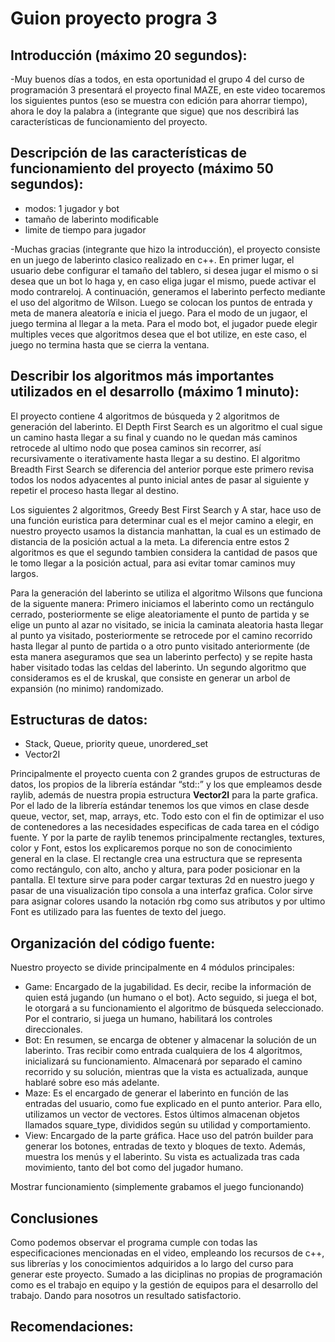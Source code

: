 # Guion proyecto progra 3

## Introducción (máximo 20 segundos):

-Muy buenos días a todos, en esta oportunidad el grupo 4 del curso de programación 3 presentará el proyecto final MAZE, en este video tocaremos los siguientes puntos (eso se muestra con edición para ahorrar tiempo), ahora le doy la palabra a (integrante que sigue) que nos describirá las características de funcionamiento del proyecto.

## Descripción de las características de funcionamiento del proyecto (máximo 50 segundos):

- modos: 1 jugador y bot
- tamaño de laberinto modificable
- limite de tiempo para jugador

-Muchas gracias (integrante que hizo la introducción), el proyecto consiste en un juego de laberinto clasico realizado en c++. En primer lugar, el usuario debe configurar el tamaño del tablero, si desea jugar el mismo o si desea que un bot lo haga y, en caso eliga jugar el mismo, puede activar el modo contrareloj.
A continuación, generamos el laberinto perfecto mediante el uso del algoritmo de Wilson. Luego se colocan los puntos de entrada y meta de manera aleatoría e inicia el juego.
Para el modo de un jugaor, el juego termina al llegar a la meta.
Para el modo bot, el jugador puede elegir multiples veces que algoritmos desea que el bot utilize, en este caso, el juego no termina hasta que se cierra la ventana.

## Describir los algoritmos más importantes utilizados en el desarrollo (máximo 1 minuto):

El proyecto contiene 4 algoritmos de búsqueda y 2 algoritmos de generación del laberinto. El Depth First Search es un algoritmo el cual sigue un camino hasta llegar a su final y cuando no le quedan más caminos retrocede al ultimo nodo que posea caminos sin recorrer, así recursivamente o iterativamente hasta llegar a su destino.   El algoritmo Breadth First Search se diferencia del anterior porque este primero revisa todos los nodos adyacentes al punto inicial antes de pasar al siguiente y repetir el proceso hasta llegar al destino.

Los siguientes 2 algoritmos, Greedy Best First Search y A star, hace uso de una función euristica para determinar cual es el mejor camino a elegir, en nuestro proyecto usamos la distancia manhattan, la cual es un estimado de distancia de la posición actual a la meta. La diferencia entre estos 2 algoritmos es que el segundo tambien considera la cantidad de pasos que le tomo llegar a la posición actual, para asi evitar tomar caminos muy largos.

Para la generación del laberinto se utiliza el algoritmo Wilsons que funciona de la siguente manera:
Primero iniciamos el laberinto como un rectángulo cerrado, posteriormente se elige aleatoriamente el punto de partida y se elige un punto al azar no visitado, se inicia la caminata aleatoria hasta llegar al punto ya visitado, posteriormente se retrocede por el camino recorrido hasta llegar al punto de partida o a otro punto visitado anteriormente (de esta manera aseguramos que sea un laberinto perfecto) y se repite hasta haber visitado todas las celdas del laberinto. 
Un segundo algoritmo que consideramos es el de kruskal, que consiste en generar un arbol de expansión (no minimo) randomizado.

## Estructuras de datos:

- Stack, Queue, priority queue, unordered_set
- Vector2I

Principalmente el proyecto cuenta con 2 grandes grupos de estructuras de datos, los propios de la librería estándar “std::” y los que empleamos desde raylib, además de nuestra propia estructura **Vector2I** para la parte grafica. Por el lado de la librería estándar tenemos los que vimos en clase desde queue, vector, set, map, arrays, etc. Todo esto con el fin de optimizar el uso de contenedores a las necesidades especificas de cada tarea en el código fuente. Y por la parte de raylib tenemos principalmente rectangles, textures, color y Font, estos los explicaremos porque no son de conocimiento general en la clase. El rectangle crea una estructura que se representa como rectángulo, con alto, ancho y altura, para poder posicionar en la pantalla. El texture sirve para poder cargar texturas 2d en nuestro juego y pasar de una visualización tipo consola a una interfaz grafica. Color sirve para asignar colores usando la notación rbg como sus atributos y por ultimo Font es utilizado para las fuentes de texto del juego.

## Organización del código fuente:

Nuestro proyecto se divide principalmente en 4 módulos principales:
- Game: Encargado de la jugabilidad. Es decir, recibe la información de quien está jugando (un humano o el bot). Acto
seguido, si juega el bot, le otorgará a su funcionamiento el algoritmo de búsqueda seleccionado. Por el contrario, si 
juega un humano, habilitará los controles direccionales. 
- Bot: En resumen, se encarga de obtener y almacenar la solución de un laberinto. Tras recibir como entrada cualquiera 
de los 4 algoritmos, inicializará su funcionamiento. Almacenará por separado el camino recorrido y su solución, mientras 
que la vista es actualizada, aunque hablaré sobre eso más adelante. 
- Maze: Es el encargado de generar el laberinto en función de las entradas del usuario, como fue explicado en el punto 
anterior. Para ello, utilizamos un vector de vectores. Estos últimos almacenan objetos llamados square_type, divididos 
según su utilidad y comportamiento. 
- View: Encargado de la parte gráfica. Hace uso del patrón builder para generar los botones, entradas de texto y bloques
de texto. Además, muestra los menús y el laberinto. Su vista es actualizada tras cada movimiento, tanto del bot como del 
jugador humano. 

Mostrar funcionamiento (simplemente grabamos el juego funcionando)

## Conclusiones

Como podemos observar el programa cumple con todas las especificaciones mencionadas en el video, empleando los recursos de c++, sus librerías y los conocimientos adquiridos a lo largo del curso para generar este proyecto. Sumado a las diciplinas no propias de programación como es el trabajo en equipo y la gestión de equipos para el desarrollo del trabajo. Dando para nosotros un resultado satisfactorio.

## Recomendaciones:

